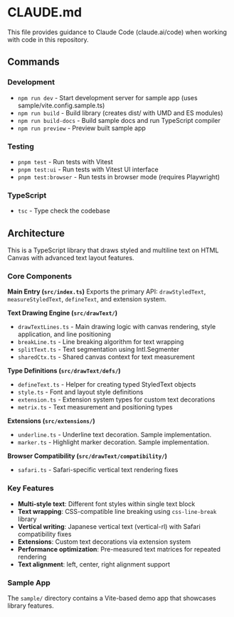 # CLAUDE.md

This file provides guidance to Claude Code (claude.ai/code) when working with code in this repository.

## Commands

### Development

- `npm run dev` - Start development server for sample app (uses sample/vite.config.sample.ts)
- `npm run build` - Build library (creates dist/ with UMD and ES modules)
- `npm run build-docs` - Build sample docs and run TypeScript compiler
- `npm run preview` - Preview built sample app

### Testing

- `pnpm test` - Run tests with Vitest
- `pnpm test:ui` - Run tests with Vitest UI interface  
- `pnpm test:browser` - Run tests in browser mode (requires Playwright)

### TypeScript

- `tsc` - Type check the codebase

## Architecture

This is a TypeScript library that draws styled and multiline text on HTML Canvas with advanced text layout features.

### Core Components

**Main Entry (`src/index.ts`)**
Exports the primary API: `drawStyledText`, `measureStyledText`, `defineText`, and extension system.

**Text Drawing Engine (`src/drawText/`)**

- `drawTextLines.ts` - Main drawing logic with canvas rendering, style application, and line positioning
- `breakLine.ts` - Line breaking algorithm for text wrapping
- `splitText.ts` - Text segmentation using Intl.Segmenter
- `sharedCtx.ts` - Shared canvas context for text measurement

**Type Definitions (`src/drawText/defs/`)**

- `defineText.ts` - Helper for creating typed StyledText objects
- `style.ts` - Font and layout style definitions
- `extension.ts` - Extension system types for custom text decorations
- `metrix.ts` - Text measurement and positioning types

**Extensions (`src/extensions/`)**

- `underline.ts` - Underline text decoration. Sample implementation.
- `marker.ts` - Highlight marker decoration. Sample implementation.

**Browser Compatibility (`src/drawText/compatibility/`)**

- `safari.ts` - Safari-specific vertical text rendering fixes

### Key Features

- **Multi-style text**: Different font styles within single text block
- **Text wrapping**: CSS-compatible line breaking using `css-line-break` library
- **Vertical writing**: Japanese vertical text (vertical-rl) with Safari compatibility fixes
- **Extensions**: Custom text decorations via extension system
- **Performance optimization**: Pre-measured text matrices for repeated rendering
- **Text alignment**: left, center, right alignment support

### Sample App

The `sample/` directory contains a Vite-based demo app that showcases library features.
